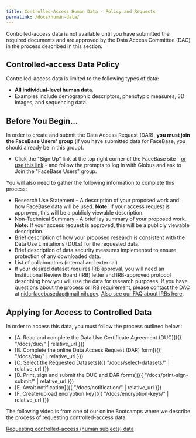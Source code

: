 ```yaml
---
title: Controlled-Access Human Data - Policy and Requests
permalink: /docs/human-data/
---
```


Controlled-access data is not available until you have submitted the required documents and are approved by the Data Access Committee (DAC) in the process described in this section.

## Controlled-access Data Policy

Controlled-access data is limited to the following types of data:

* **All individual-level human data**.
* Examples include demographic descriptors, phenotypic measures, 3D images, and sequencing data.

## Before You Begin...

In order to create and submit the Data Access Request (DAR), **you must join the FaceBase Users' group** (if you have submitted data for FaceBase, you should already be in this group).

* Click the "Sign Up" link at the top right corner of the FaceBase site - [or use this link](https://app.globus.org/groups/143f5bdc-c127-11e4-ab32-22000a1dd033/about) - and follow the prompts to log in with Globus and ask to Join the "FaceBase Users" group.

You will also need to gather the following information to complete this process:

* Research Use Statement – A description of your proposed work and how FaceBase data will be used. **Note:** If your access request is approved, this will be a publicly viewable description.
* Non-Technical Summary - A brief lay summary of your proposed work. **Note:** If your access request is approved, this will be a publicly viewable description.
* Brief description of how your proposed research is consistent with the Data Use Limitations (DULs) for the requested data.
* Brief description of data security measures implemented to ensure protection of any downloaded data.
* List of collaborators (internal and external)
* If your desired dataset requires IRB approval, you will need an Institutional Review Board (IRB) letter and IRB-approved protocol describing how you will use the data for research purposes. If you have questions about the process or IRB requirement, please contact the DAC at <a href="mailto:nidcrfacebasedac@mail.nih.gov">nidcrfacebasedac@mail.nih.gov</a>. [Also see our FAQ about IRBs here](https://www.facebase.org/help/faqs/#irb).

## Applying for Access to Controlled Data

In order to access this data, you must follow the process outlined below.:

* [A. Read and complete the Data Use Certificate Agreement (DUC)]({{ "/docs/duc/" | relative_url }})
* [B. Complete the online Data Access Request (DAR) form]({{ "/docs/dar/" | relative_url }})
* [C. Select the Requested Datasets]({{ "/docs/select-datasets/" | relative_url }})
* [D. Print, sign and submit the DUC and DAR forms]({{ "/docs/print-sign-submit/" | relative_url }})
* [E. Await notification]({{ "/docs/notification/" | relative_url }})
* [F. Create/upload encryption key]({{ "/docs/encryption-keys/" | relative_url }})

The following video is from one of our online Bootcamps where we describe the process of requesting controlled-access data:

<i class="fa fa-video-camera" aria-hidden="true"></i> [Requesting controlled-access (human subjects) data](https://youtu.be/WQuRC71yMBw?si=KBOAyfxflzSxG95B)
